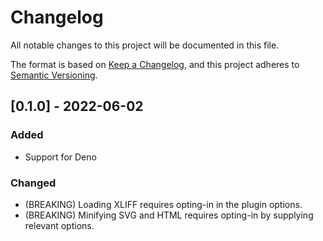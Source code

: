 # Changelog

All notable changes to this project will be documented in this file.

The format is based on [Keep a Changelog](https://keepachangelog.com/en/1.0.0/),
and this project adheres to
[Semantic Versioning](https://semver.org/spec/v2.0.0.html).

## [0.1.0] - 2022-06-02

### Added

- Support for Deno

### Changed

- (BREAKING) Loading XLIFF requires opting-in in the plugin options.
- (BREAKING) Minifying SVG and HTML requires opting-in by supplying relevant
  options.
